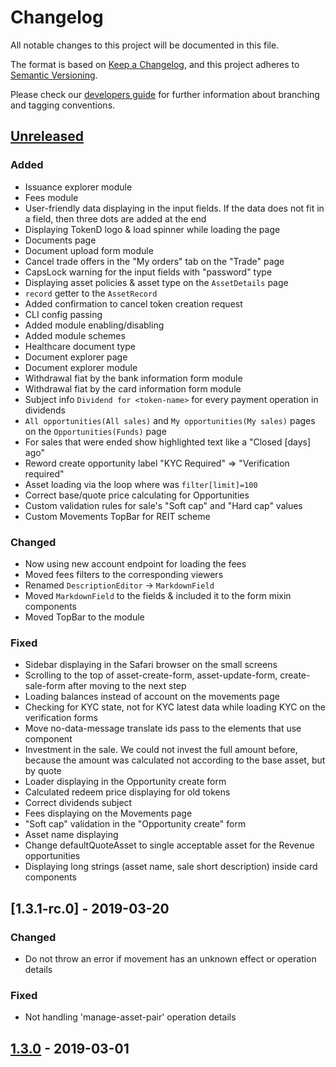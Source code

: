 # Changelog
All notable changes to this project will be documented in this file.

The format is based on [Keep a Changelog](https://keepachangelog.com/en/1.0.0/),
and this project adheres to [Semantic Versioning](https://semver.org/spec/v2.0.0.html).

Please check our [developers guide](https://gitlab.com/tokend/developers-guide)
for further information about branching and tagging conventions.

## [Unreleased]
### Added
- Issuance explorer module
- Fees module
- User-friendly data displaying in the input fields. If the data does not fit in a field, then three dots are added at the end
- Displaying TokenD logo & load spinner while loading the page
- Documents page
- Document upload form module
- Cancel trade offers in the "My orders" tab on the "Trade" page
- CapsLock warning for the input fields with "password" type
- Displaying asset policies & asset type on the `AssetDetails` page
- `record` getter to the `AssetRecord`
- Added confirmation to cancel token creation request
- CLI config passing
- Added module enabling/disabling
- Added module schemes
- Healthcare document type
- Document explorer page
- Document explorer module
- Withdrawal fiat by the bank information form module
- Withdrawal fiat by the card information form module
- Subject info `Dividend for <token-name>` for every payment operation in dividends
- `All opportunities(All sales)` and `My opportunities(My sales)` pages on the `Opportunities(Funds)` page
- For sales that were ended show highlighted text like a "Closed [days] ago"
- Reword create opportunity label "KYC Required" => "Verification required"
- Asset loading via the loop where was `filter[limit]=100`
- Correct base/quote price calculating for Opportunities
- Custom validation rules for sale's "Soft cap" and "Hard cap" values
- Custom Movements TopBar for REIT scheme

### Changed
- Now using new account endpoint for loading the fees
- Moved fees filters to the corresponding viewers
- Renamed `DescriptionEditor` -> `MarkdownField`
- Moved `MarkdownField` to the fields & included it to the form mixin components
- Moved TopBar to the module

### Fixed
- Sidebar displaying in the Safari browser on the small screens
- Scrolling to the top of asset-create-form, asset-update-form, create-sale-form after moving to the next step
- Loading balances instead of account on the movements page
- Checking for KYC state, not for KYC latest data while loading KYC on the verification forms
- Move no-data-message translate ids pass to the elements that use component
- Investment in the sale. We could not invest the full amount before, because the amount was calculated not according to the base asset, but by quote
- Loader displaying in the Opportunity create form
- Calculated redeem price displaying for old tokens
- Correct dividends subject
- Fees displaying on the Movements page
- "Soft cap" validation in the "Opportunity create" form
- Asset name displaying
- Change defaultQuoteAsset to single acceptable asset for the Revenue opportunities
- Displaying long strings (asset name, sale short description) inside card components

## [1.3.1-rc.0] - 2019-03-20

### Changed
- Do not throw an error if movement has an unknown effect or operation details

### Fixed
- Not handling 'manage-asset-pair' operation details

## [1.3.0] - 2019-03-01

[Unreleased]: https://github.com/tokend/web-client/compare/1.3.0...HEAD
[1.3.0]: https://github.com/tokend/web-client/releases/tag/1.3.0
